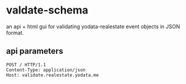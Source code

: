 # valdate-schema
an api + html gui for validating yodata-realestate event objects in JSON format.

## api parameters
```http
POST / HTTP/1.1
Content-Type: application/json
Host: validate.realestate.yodata.me



```
